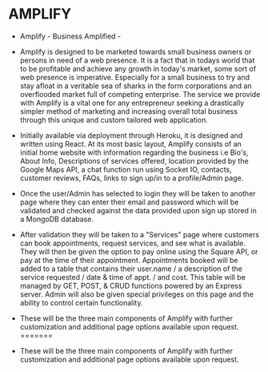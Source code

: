 # AMPLIFY


- Amplify - Business Amplified - 

- Amplify is designed to be marketed towards small business owners or persons in need of a web presence. It is a fact that in todays world that to be profitable and achieve any growth in today's market, some sort of web presence is imperative. Especially for a small business to try and stay afloat in a veritable sea of sharks in the form corporations and an overflooded market full of competing enterprise. The service we provide with Amplify is a vital one for any entrepreneur seeking a drastically simpler method of marketing and increasing overall total business through this unique and custom tailored web application.  

- Initially available via deployment through Heroku, it is designed and written using React. At its most basic layout, Amplify consists of an initial home website with information regarding the business i.e Bio's, About Info, Descriptions of services offered, location provided by the Google Maps API, a chat function run using Socket IO, contacts, customer reviews, FAQs, links to sign up/in to a profile/Admin page.

- Once the user/Admin has selected to login they will be taken to another page where they can enter their email and password which will be validated and checked against the data provided upon sign up stored in a MongoDB database. 

- After validation they will be taken to a "Services" page where customers can book appointments, request services, and see what is available. They will then be given the option to pay online using the Square API, or pay at the time of their appointment. Appointments booked will be added to a table that contains their user.name / a description of the service requested / date & time of appt. / and cost.
This table will be managed by GET, POST, & CRUD functions powered by an Express server. Admin will also be given special privileges on this page and the ability to control certain functionality.


- These will be the three main components of Amplify with further customization and additional page options available upon request.
=======
- These will be the three main components of Amplify with further customization and additional page options available upon request.

